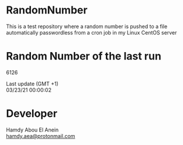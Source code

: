 # RandomNumber    
This is a test repository where a random number is pushed to a file automatically passwordless from a cron job in my Linux CentOS server    
# Random Number of the last run   
6126
      
Last update (GMT +1)    
03/23/21 00:00:02
# Developer    
Hamdy Abou El Anein   
hamdy.aea@protonmail.com
